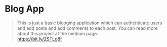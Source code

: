 # Blog App
> This is just a basic blooging application which can authenticate users and add posts and add comments to each post.
> You can read more about this project at the medium page. <br>
> https://bit.ly/2STLg8f




